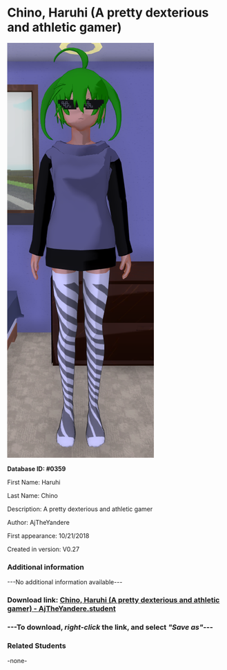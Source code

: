 # Chino, Haruhi (A pretty dexterious and athletic gamer)

<img src="../../Files/Images/Chino, Haruhi (A pretty dexterious and athletic gamer).png" title="Chino, Haruhi (A pretty dexterious and athletic gamer) - AjTheYandere">

**Database ID: #0359**

First Name: Haruhi

Last Name: Chino

Description: A pretty dexterious and athletic gamer

Author: AjTheYandere

First appearance: 10/21/2018

Created in version: V0.27

### Additional information

---No additional information available---

### Download link: <a href="https://raw.githubusercontent.com/Arbiter1223/Daigaku-Gurashi-Custom-Students/master/Files/Student%20Files/Chino%2C%20Haruhi%20(A%20pretty%20dexterious%20and%20athletic%20gamer)%20-%20AjTheYandere.student">Chino, Haruhi (A pretty dexterious and athletic gamer) - AjTheYandere.student</a>

### ---**To download, _right-click_ the link, and select _"Save as"_**---

### Related Students

-none-
